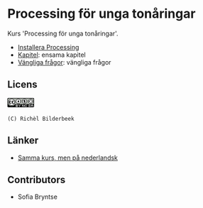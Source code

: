 # Processing för unga tonåringar

Kurs 'Processing för unga tonåringar'.

 * [Installera Processing](kapitel/installera_processing/README.md)
 * [Kapitel](kapitel/README.md): ensama kapitel
 * [Vängliga frågor](faq.md): vängliga frågor

## Licens

![CC-BY-NC-SA](pics/CC-BY-NC-SA.png)

```
(C) Richèl Bilderbeek
```

## Länker

 * [Samma kurs, men på nederlandsk](https://github.com/richelbilderbeek/processing_voor_jonge_tieners)

## Contributors

 * Sofia Bryntse
